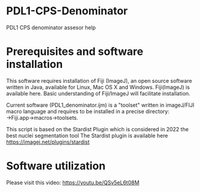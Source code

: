 # PDL1-CPS-Denominator
PDL1 CPS denominator assesor help

Prerequisites and software installation
==========

This software requires installation of Fiji (ImageJ), an open source software written in Java, available for Linux, Mac OS X and Windows. Fiji(ImageJ) is available here. Basic understanding of Fiji/ImageJ will facilitate installation.

Current software (PDL1_denominator.ijm) is a "toolset" written in imageJ/FIJI macro language and requires to be installed in a precise directory: →Fiji.app→macros→toolsets.

This script is based on the Stardist Plugin which is considered in 2022 the best nuclei segmentation tool
The Stardist plugin is available here https://imagej.net/plugins/stardist

Software utilization
==========

Please visit this video: https://youtu.be/QSv5eL6t08M
